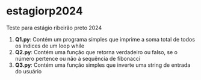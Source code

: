 # estagiorp2024
Teste para estágio ribeirão preto 2024

1. **Q1.py**: Contém um programa simples que imprime a soma total de todos os índices de um loop while
2. **Q2.py**: Contém uma função que retorna verdadeiro ou falso, se o número pertence ou não à sequência de fibonacci
3. **Q3.py**: Contém uma função simples que inverte uma string de entrada do usuário
